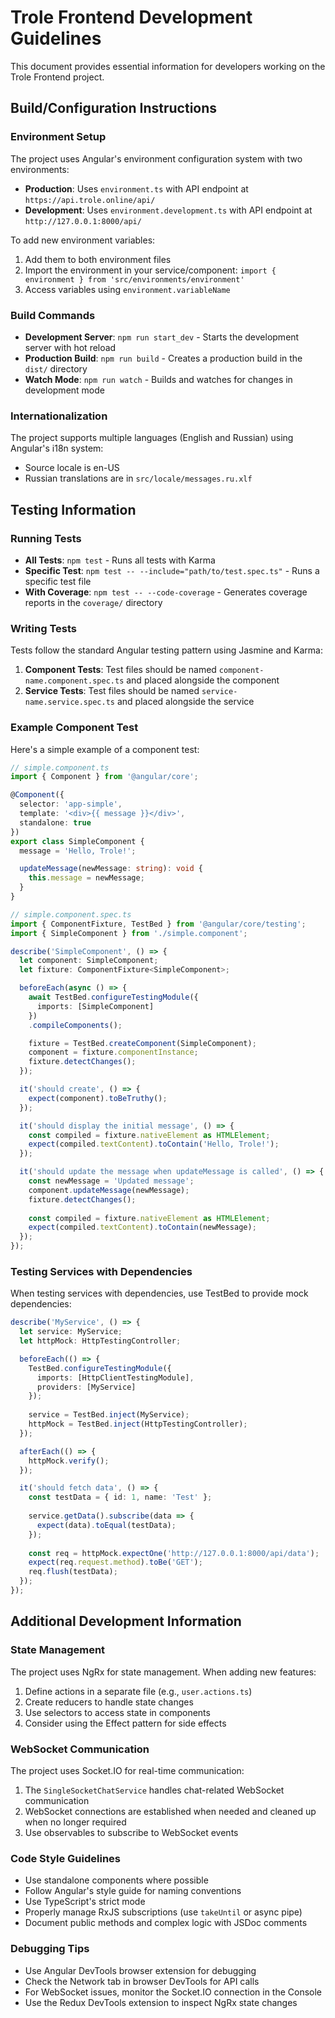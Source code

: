 # Trole Frontend Development Guidelines

This document provides essential information for developers working on the Trole Frontend project.

## Build/Configuration Instructions

### Environment Setup

The project uses Angular's environment configuration system with two environments:

- **Production**: Uses `environment.ts` with API endpoint at `https://api.trole.online/api/`
- **Development**: Uses `environment.development.ts` with API endpoint at `http://127.0.0.1:8000/api/`

To add new environment variables:
1. Add them to both environment files
2. Import the environment in your service/component: `import { environment } from 'src/environments/environment'`
3. Access variables using `environment.variableName`

### Build Commands

- **Development Server**: `npm run start_dev` - Starts the development server with hot reload
- **Production Build**: `npm run build` - Creates a production build in the `dist/` directory
- **Watch Mode**: `npm run watch` - Builds and watches for changes in development mode

### Internationalization

The project supports multiple languages (English and Russian) using Angular's i18n system:
- Source locale is en-US
- Russian translations are in `src/locale/messages.ru.xlf`

## Testing Information

### Running Tests

- **All Tests**: `npm test` - Runs all tests with Karma
- **Specific Test**: `npm test -- --include="path/to/test.spec.ts"` - Runs a specific test file
- **With Coverage**: `npm test -- --code-coverage` - Generates coverage reports in the `coverage/` directory

### Writing Tests

Tests follow the standard Angular testing pattern using Jasmine and Karma:

1. **Component Tests**: Test files should be named `component-name.component.spec.ts` and placed alongside the component
2. **Service Tests**: Test files should be named `service-name.service.spec.ts` and placed alongside the service

### Example Component Test

Here's a simple example of a component test:

```typescript
// simple.component.ts
import { Component } from '@angular/core';

@Component({
  selector: 'app-simple',
  template: '<div>{{ message }}</div>',
  standalone: true
})
export class SimpleComponent {
  message = 'Hello, Trole!';

  updateMessage(newMessage: string): void {
    this.message = newMessage;
  }
}

// simple.component.spec.ts
import { ComponentFixture, TestBed } from '@angular/core/testing';
import { SimpleComponent } from './simple.component';

describe('SimpleComponent', () => {
  let component: SimpleComponent;
  let fixture: ComponentFixture<SimpleComponent>;

  beforeEach(async () => {
    await TestBed.configureTestingModule({
      imports: [SimpleComponent]
    })
    .compileComponents();

    fixture = TestBed.createComponent(SimpleComponent);
    component = fixture.componentInstance;
    fixture.detectChanges();
  });

  it('should create', () => {
    expect(component).toBeTruthy();
  });

  it('should display the initial message', () => {
    const compiled = fixture.nativeElement as HTMLElement;
    expect(compiled.textContent).toContain('Hello, Trole!');
  });

  it('should update the message when updateMessage is called', () => {
    const newMessage = 'Updated message';
    component.updateMessage(newMessage);
    fixture.detectChanges();
    
    const compiled = fixture.nativeElement as HTMLElement;
    expect(compiled.textContent).toContain(newMessage);
  });
});
```

### Testing Services with Dependencies

When testing services with dependencies, use TestBed to provide mock dependencies:

```typescript
describe('MyService', () => {
  let service: MyService;
  let httpMock: HttpTestingController;

  beforeEach(() => {
    TestBed.configureTestingModule({
      imports: [HttpClientTestingModule],
      providers: [MyService]
    });
    
    service = TestBed.inject(MyService);
    httpMock = TestBed.inject(HttpTestingController);
  });

  afterEach(() => {
    httpMock.verify();
  });

  it('should fetch data', () => {
    const testData = { id: 1, name: 'Test' };
    
    service.getData().subscribe(data => {
      expect(data).toEqual(testData);
    });
    
    const req = httpMock.expectOne('http://127.0.0.1:8000/api/data');
    expect(req.request.method).toBe('GET');
    req.flush(testData);
  });
});
```

## Additional Development Information

### State Management

The project uses NgRx for state management. When adding new features:
1. Define actions in a separate file (e.g., `user.actions.ts`)
2. Create reducers to handle state changes
3. Use selectors to access state in components
4. Consider using the Effect pattern for side effects

### WebSocket Communication

The project uses Socket.IO for real-time communication:
1. The `SingleSocketChatService` handles chat-related WebSocket communication
2. WebSocket connections are established when needed and cleaned up when no longer required
3. Use observables to subscribe to WebSocket events

### Code Style Guidelines

- Use standalone components where possible
- Follow Angular's style guide for naming conventions
- Use TypeScript's strict mode
- Properly manage RxJS subscriptions (use `takeUntil` or async pipe)
- Document public methods and complex logic with JSDoc comments

### Debugging Tips

- Use Angular DevTools browser extension for debugging
- Check the Network tab in browser DevTools for API calls
- For WebSocket issues, monitor the Socket.IO connection in the Console
- Use the Redux DevTools extension to inspect NgRx state changes